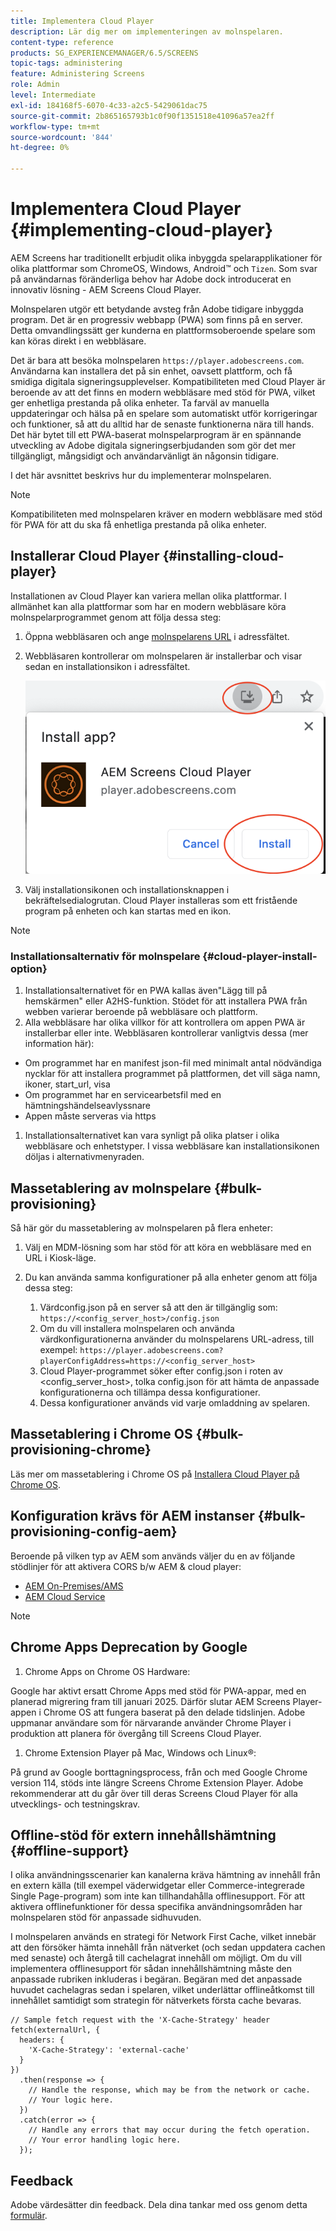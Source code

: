 ```yaml
---
title: Implementera Cloud Player
description: Lär dig mer om implementeringen av molnspelaren.
content-type: reference
products: SG_EXPERIENCEMANAGER/6.5/SCREENS
topic-tags: administering
feature: Administering Screens
role: Admin
level: Intermediate
exl-id: 184168f5-6070-4c33-a2c5-5429061dac75
source-git-commit: 2b865165793b1c0f90f1351518e41096a57ea2ff
workflow-type: tm+mt
source-wordcount: '844'
ht-degree: 0%

---
```


# Implementera Cloud Player  {#implementing-cloud-player}

AEM Screens har traditionellt erbjudit olika inbyggda spelarapplikationer för olika plattformar som ChromeOS, Windows, Android™ och `Tizen`. Som svar på användarnas föränderliga behov har Adobe dock introducerat en innovativ lösning - AEM Screens Cloud Player.

Molnspelaren utgör ett betydande avsteg från Adobe tidigare inbyggda program. Det är en progressiv webbapp (PWA) som finns på en server. Detta omvandlingssätt ger kunderna en plattformsoberoende spelare som kan köras direkt i en webbläsare.

Det är bara att besöka molnspelaren `https://player.adobescreens.com`. Användarna kan installera det på sin enhet, oavsett plattform, och få smidiga digitala signeringsupplevelser. Kompatibiliteten med Cloud Player är beroende av att det finns en modern webbläsare med stöd för PWA, vilket ger enhetliga prestanda på olika enheter. Ta farväl av manuella uppdateringar och hälsa på en spelare som automatiskt utför korrigeringar och funktioner, så att du alltid har de senaste funktionerna nära till hands. Det här bytet till ett PWA-baserat molnspelarprogram är en spännande utveckling av Adobe digitala signeringserbjudanden som gör det mer tillgängligt, mångsidigt och användarvänligt än någonsin tidigare.

I det här avsnittet beskrivs hur du implementerar molnspelaren.

>[!NOTE]
>
>Kompatibiliteten med molnspelaren kräver en modern webbläsare med stöd för PWA för att du ska få enhetliga prestanda på olika enheter.

## Installerar Cloud Player {#installing-cloud-player}

Installationen av Cloud Player kan variera mellan olika plattformar. I allmänhet kan alla plattformar som har en modern webbläsare köra molnspelarprogrammet genom att följa dessa steg:

1. Öppna webbläsaren och ange [molnspelarens URL](https://player.adobescreens.com) i adressfältet.
1. Webbläsaren kontrollerar om molnspelaren är installerbar och visar sedan en installationsikon i adressfältet.

   ![bild](/help/user-guide/assets/cloud-player-install.png)

1. Välj installationsikonen och installationsknappen i bekräftelsedialogrutan. Cloud Player installeras som ett fristående program på enheten och kan startas med en ikon.

>[!NOTE]
>
>### Installationsalternativ för molnspelare {#cloud-player-install-option}
>
1. Installationsalternativet för en PWA kallas även&quot;Lägg till på hemskärmen&quot; eller A2HS-funktion. Stödet för att installera PWA från webben varierar beroende på webbläsare och plattform.
1. Alla webbläsare har olika villkor för att kontrollera om appen PWA är installerbar eller inte. Webbläsaren kontrollerar vanligtvis dessa (mer information här):
>
* Om programmet har en manifest json-fil med minimalt antal nödvändiga nycklar för att installera programmet på plattformen, det vill säga namn, ikoner, start_url, visa
* Om programmet har en servicearbetsfil med en hämtningshändelseavlyssnare
* Appen måste serveras via https
>
1. Installationsalternativet kan vara synligt på olika platser i olika webbläsare och enhetstyper. I vissa webbläsare kan installationsikonen döljas i alternativmenyraden.

## Massetablering av molnspelare {#bulk-provisioning}

Så här gör du massetablering av molnspelaren på flera enheter:

1. Välj en MDM-lösning som har stöd för att köra en webbläsare med en URL i Kiosk-läge.
1. Du kan använda samma konfigurationer på alla enheter genom att följa dessa steg:

   1. Värdconfig.json på en server så att den är tillgänglig som: `https://<config_server_host>/config.json`
   1. Om du vill installera molnspelaren och använda värdkonfigurationerna använder du molnspelarens URL-adress, till exempel: `https://player.adobescreens.com?playerConfigAddress=https://<config_server_host>`
   1. Cloud Player-programmet söker efter config.json i roten av &lt;config_server_host>, tolka config.json för att hämta de anpassade konfigurationerna och tillämpa dessa konfigurationer.
   1. Dessa konfigurationer används vid varje omladdning av spelaren.

## Massetablering i Chrome OS {#bulk-provisioning-chrome}

Läs mer om massetablering i Chrome OS på [Installera Cloud Player på Chrome OS](https://main--screens-franklin-documentation--hlxscreens.hlx.page/updates/cloud-player/guides/chromeos-install-cloud-player).

## Konfiguration krävs för AEM instanser {#bulk-provisioning-config-aem}

Beroende på vilken typ av AEM som används väljer du en av följande stödlinjer för att aktivera CORS b/w AEM &amp; cloud player:
* [AEM On-Premises/AMS](https://main--screens-franklin-documentation--hlxscreens.hlx.live/updates/cloud-player/guides/cors-settings-aem-onpremandams)
* [AEM Cloud Service](https://main--screens-franklin-documentation--hlxscreens.hlx.live/updates/cloud-player/guides/cors-settings-aem-cs)

>[!NOTE]
>
## Chrome Apps Deprecation by Google
>
1. Chrome Apps on Chrome OS Hardware:
>
Google har aktivt ersatt Chrome Apps med stöd för PWA-appar, med en planerad migrering fram till januari 2025. Därför slutar AEM Screens Player-appen i Chrome OS att fungera baserat på den delade tidslinjen. Adobe uppmanar användare som för närvarande använder Chrome Player i produktion att planera för övergång till Screens Cloud Player.
>
1. Chrome Extension Player på Mac, Windows och Linux®:
>
På grund av Google borttagningsprocess, från och med Google Chrome version 114, stöds inte längre Screens Chrome Extension Player. Adobe rekommenderar att du går över till deras Screens Cloud Player för alla utvecklings- och testningskrav.

## Offline-stöd för extern innehållshämtning {#offline-support}

I olika användningsscenarier kan kanalerna kräva hämtning av innehåll från en extern källa (till exempel väderwidgetar eller Commerce-integrerade Single Page-program) som inte kan tillhandahålla offlinesupport. För att aktivera offlinefunktioner för dessa specifika användningsområden har molnspelaren stöd för anpassade sidhuvuden.

I molnspelaren används en strategi för Network First Cache, vilket innebär att den försöker hämta innehåll från nätverket (och sedan uppdatera cachen med senaste) och återgå till cachelagrat innehåll om möjligt. Om du vill implementera offlinesupport för sådan innehållshämtning måste den anpassade rubriken inkluderas i begäran. Begäran med det anpassade huvudet cachelagras sedan i spelaren, vilket underlättar offlineåtkomst till innehållet samtidigt som strategin för nätverkets första cache bevaras.

```
// Sample fetch request with the 'X-Cache-Strategy' header
fetch(externalUrl, {
  headers: {
    'X-Cache-Strategy': 'external-cache'
  }
})
  .then(response => {
    // Handle the response, which may be from the network or cache.
    // Your logic here.
  })
  .catch(error => {
    // Handle any errors that may occur during the fetch operation.
    // Your error handling logic here.
  }); 
```

## Feedback

Adobe värdesätter din feedback. Dela dina tankar med oss genom detta [formulär](https://forms.office.com/pages/responsepage.aspx?id=Wht7-jR7h0OUrtLBeN7O4TFE0b_GjstOj6I1uGs9vLpURVdWWklQQTZZRTFVNEhRVlBWWldMWlJXOC4u).
